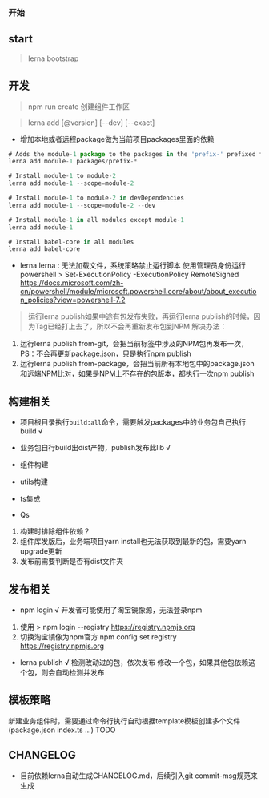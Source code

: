 ### 开始


## start 
> lerna bootstrap

## 开发
> npm run create 创建组件工作区

> lerna add [@version] [--dev] [--exact]
- 增加本地或者远程package做为当前项目packages里面的依赖
```js
# Adds the module-1 package to the packages in the 'prefix-' prefixed folders
lerna add module-1 packages/prefix-*

# Install module-1 to module-2
lerna add module-1 --scope=module-2

# Install module-1 to module-2 in devDependencies
lerna add module-1 --scope=module-2 --dev

# Install module-1 in all modules except module-1
lerna add module-1

# Install babel-core in all modules
lerna add babel-core
```


- lerna 
lerna : 无法加载文件，系统策略禁止运行脚本
使用管理员身份运行powershell  > Set-ExecutionPolicy -ExecutionPolicy RemoteSigned
https://docs.microsoft.com/zh-cn/powershell/module/microsoft.powershell.core/about/about_execution_policies?view=powershell-7.2

>运行lerna publish如果中途有包发布失败，再运行lerna publish的时候，因为Tag已经打上去了，所以不会再重新发布包到NPM
解决办法：
1. 运行lerna publish from-git，会把当前标签中涉及的NPM包再发布一次，PS：不会再更新package.json，只是执行npm publish
2. 运行lerna publish from-package，会把当前所有本地包中的package.json和远端NPM比对，如果是NPM上不存在的包版本，都执行一次npm publish

## 构建相关
- 项目根目录执行`build:all`命令，需要触发packages中的业务包自己执行build √
- 业务包自行build出dist产物，publish发布此lib √
- 组件构建
- utils构建
- ts集成

- Qs
1. 构建时排除组件依赖？
2. 组件库发版后，业务端项目yarn install也无法获取到最新的包，需要yarn upgrade更新
3. 发布前需要判断是否有dist文件夹


## 发布相关

- npm login √
开发者可能使用了淘宝镜像源，无法登录npm
1. 使用 > npm login --registry https://registry.npmjs.org
2. 切换淘宝镜像为npm官方 npm config set registry https://registry.npmjs.org

- lerna publish √
检测改动过的包，依次发布
修改一个包，如果其他包依赖这个包，则会自动检测并发布

## 模板策略
新建业务组件时，需要通过命令行执行自动根据template模板创建多个文件 (package.json index.ts ...) TODO


## CHANGELOG
- 目前依赖lerna自动生成CHANGELOG.md，后续引入git commit-msg规范来生成